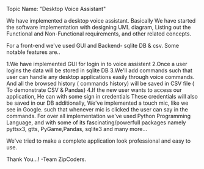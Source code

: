 Topic Name: "Desktop Voice Assistant"

We have implemented a desktop voice assistant. Basically We have started the software implementation with designing UML diagram, Listing out the Functional and Non-Functional requirements, and other related concepts.

For a front-end we've used GUI and Backend- sqlite DB & csv. Some notable features are..

1.We have implemented GUI for login in to voice assistent
2.Once a user logins the data will be stored in sqlite DB
3.We'll add commands such that user can handle any desktop applications easily through voice commands.
  And all the browsed history ( commands history) will be saved in CSV file ( To demonstrate CSV & Pandas)
4.If the new user wants to access our application, He can with some sign in credentials
  These credentials will also be saved in our DB
additionally, We've implemented a touch mic, like we see in Google.
such that whenever mic is clicked the user can say in the commands.
For over all implementation we've used Python Programming Language, and with some of its fascinating/powerfull packages namely pyttsx3, gtts, PyGame,Pandas, sqlite3 and many more...

We've tried to make a complete application look professional and easy to use.

Thank You...! 
-Team ZipCoders.
